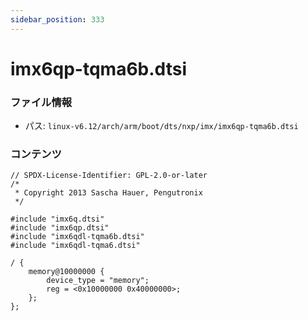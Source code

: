 ```yaml
---
sidebar_position: 333
---
```

# imx6qp-tqma6b.dtsi

### ファイル情報

- パス: `linux-v6.12/arch/arm/boot/dts/nxp/imx/imx6qp-tqma6b.dtsi`

### コンテンツ

```dtsi
// SPDX-License-Identifier: GPL-2.0-or-later
/*
 * Copyright 2013 Sascha Hauer, Pengutronix
 */

#include "imx6q.dtsi"
#include "imx6qp.dtsi"
#include "imx6qdl-tqma6b.dtsi"
#include "imx6qdl-tqma6.dtsi"

/ {
	memory@10000000 {
		device_type = "memory";
		reg = <0x10000000 0x40000000>;
	};
};

```
